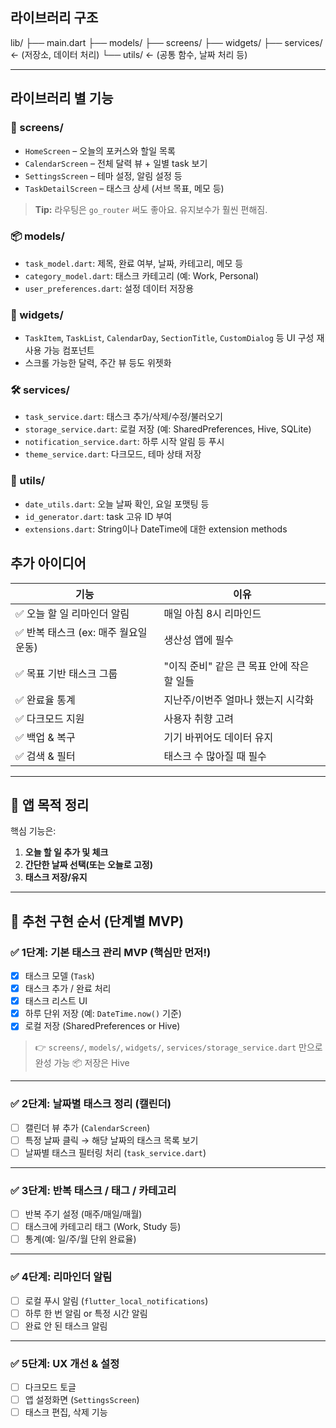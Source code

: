 
## 라이브러리 구조
lib/
├── main.dart
├── models/
├── screens/
├── widgets/
├── services/   ← (저장소, 데이터 처리)
└── utils/      ← (공통 함수, 날짜 처리 등)

---

## 라이브러리 별 기능
### 📱 screens/

* `HomeScreen` – 오늘의 포커스와 할일 목록
* `CalendarScreen` – 전체 달력 뷰 + 일별 task 보기
* `SettingsScreen` – 테마 설정, 알림 설정 등
* `TaskDetailScreen` – 태스크 상세 (서브 목표, 메모 등)

> **Tip:** 라우팅은 `go_router` 써도 좋아요. 유지보수가 훨씬 편해짐.


### 📦 models/

* `task_model.dart`: 제목, 완료 여부, 날짜, 카테고리, 메모 등
* `category_model.dart`: 태스크 카테고리 (예: Work, Personal)
* `user_preferences.dart`: 설정 데이터 저장용


### 🧱 widgets/

* `TaskItem`, `TaskList`, `CalendarDay`, `SectionTitle`, `CustomDialog` 등 UI 구성 재사용 가능 컴포넌트
* 스크롤 가능한 달력, 주간 뷰 등도 위젯화


### 🛠 services/

* `task_service.dart`: 태스크 추가/삭제/수정/불러오기
* `storage_service.dart`: 로컬 저장 (예: SharedPreferences, Hive, SQLite)
* `notification_service.dart`: 하루 시작 알림 등 푸시
* `theme_service.dart`: 다크모드, 테마 상태 저장


### 🧮 utils/

* `date_utils.dart`: 오늘 날짜 확인, 요일 포맷팅 등
* `id_generator.dart`: task 고유 ID 부여
* `extensions.dart`: String이나 DateTime에 대한 extension methods


## 추가 아이디어

| 기능                       | 이유                         |
| ------------------------ | -------------------------- |
| ✅ 오늘 할 일 리마인더 알림         | 매일 아침 8시 리마인드              |
| ✅ 반복 태스크 (ex: 매주 월요일 운동) | 생산성 앱에 필수                  |
| ✅ 목표 기반 태스크 그룹           | "이직 준비" 같은 큰 목표 안에 작은 할 일들 |
| ✅ 완료율 통계                 | 지난주/이번주 얼마나 했는지 시각화        |
| ✅ 다크모드 지원                | 사용자 취향 고려                  |
| ✅ 백업 & 복구                | 기기 바뀌어도 데이터 유지             |
| ✅ 검색 & 필터                | 태스크 수 많아질 때 필수             |

---


## 🎯 앱 목적 정리

핵심 기능은:

1. **오늘 할 일 추가 및 체크**
2. **간단한 날짜 선택(또는 오늘로 고정)**
3. **태스크 저장/유지**

---

## 🚀 추천 구현 순서 (단계별 MVP)

### ✅ 1단계: 기본 태스크 관리 MVP (핵심만 먼저!)

* [x] 태스크 모델 (`Task`)
* [x] 태스크 추가 / 완료 처리
* [x] 태스크 리스트 UI
* [x] 하루 단위 저장 (예: `DateTime.now()` 기준)
* [x] 로컬 저장 (SharedPreferences or Hive)

> 👉 `screens/`, `models/`, `widgets/`, `services/storage_service.dart` 만으로 완성 가능
> 📦 저장은 Hive 

---

### ✅ 2단계: 날짜별 태스크 정리 (캘린더)

* [ ] 캘린더 뷰 추가 (`CalendarScreen`)
* [ ] 특정 날짜 클릭 → 해당 날짜의 태스크 목록 보기
* [ ] 날짜별 태스크 필터링 처리 (`task_service.dart`)

---

### ✅ 3단계: 반복 태스크 / 태그 / 카테고리

* [ ] 반복 주기 설정 (매주/매일/매월)
* [ ] 태스크에 카테고리 태그 (Work, Study 등)
* [ ] 통계(예: 일/주/월 단위 완료율)

---

### ✅ 4단계: 리마인더 알림

* [ ] 로컬 푸시 알림 (`flutter_local_notifications`)
* [ ] 하루 한 번 알림 or 특정 시간 알림
* [ ] 완료 안 된 태스크 알림

---

### ✅ 5단계: UX 개선 & 설정

* [ ] 다크모드 토글
* [ ] 앱 설정화면 (`SettingsScreen`)
* [ ] 태스크 편집, 삭제 기능